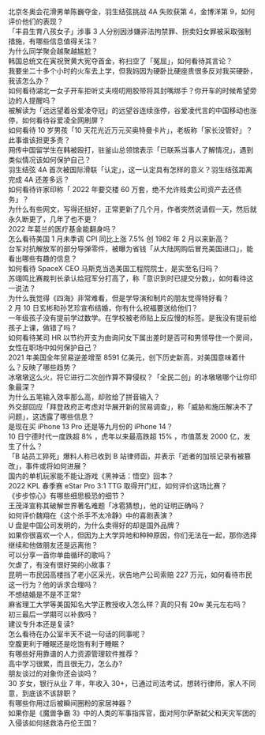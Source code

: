 北京冬奥会花滑男单陈巍夺金，羽生结弦挑战 4A 失败获第 4，金博洋第 9，如何评价他们的表现？  
「丰县生育八孩女子」涉事 3 人分别因涉嫌非法拘禁罪、拐卖妇女罪被采取强制措施，有哪些信息值得关注？  
为什么同学聚会越聚越尴尬？  
韩国总统文在寅祝贺黄大宪夺首金，称扫空了「冤屈」，如何看待其言论？  
我要坐二十多个小时的火车去上学，但我妈因为硬卧比硬座贵很多反对我买硬卧，我该怎么办？  
如何看待湖北一女子开车拒听丈夫唠叨用胶带将其封嘴绑手？你开车的时候希望旁边的人提醒吗？  
被解读为「远远望着谷爱凌夺冠」的远望谷连续涨停，谷爱凌代言的中国移动也涨停，如何看待谷爱凌全网刷屏？  
如何看待 10 岁男孩「10 天花光近万元买奥特曼卡片」，老板称「家长没管好」？此事谁该担更多责？  
网传中国留学生在韩被殴打，驻釜山总领馆表示「已联系当事人了解情况」，遇到类似情况该如何保护自己？  
羽生结弦 4A 首次被国际滑联「认定」，这一认定具有怎样的意义？羽生结弦距离完成 4A 还差多远？  
如何看待许家印称「 2022 年要交楼 60 万套，绝不允许贱卖公司资产去还债务」？  
为什么有些网文，写得还挺好，正常更新了几个月，作者突然说请假一天，然后就永久断更了，几年了也不更？  
2022 年葛兰的医疗基金能翻身吗？  
怎么看待美国 1 月未季调 CPI 同比上涨 7.5% 创 1982 年 2 月以来新高？  
台军对抗解放军的部分导弹零件，被曝为省钱「从大陆网购后冒充美国进口」，能看出哪些有趣的信息？  
如何看待 SpaceX CEO 马斯克当选美国工程院院士，是实至名归吗？  
苏翊鸣比赛裁判长承认给冠军分打高了，称「意识到时已提交分数」，如何看待这一说法？  
为什么我觉得《四海》非常难看，但是学导演和制片的朋友觉得特好看？  
2 月 10 日玄彬和孙艺珍宣布结婚，你有什么祝福要送给他们？  
一年级孩子没有提前学过数学。在学校被老师贴上反应慢的标签。是我没有提前给孩子上课，做错了吗？  
如何看待某司 HR 以节约开支为由询问女下属出差时是否可和男领导住一个房间，女性在职场中如何保护自己？  
2021 年美国全年贸易逆差增至 8591 亿美元，创下历史新高，对美国意味着什么？反映了哪些趋势？  
冰墩墩这么火，将它进行二次创作算不算侵权？「全民二创」的冰墩墩哪个让你印象最深？  
为什么五笔输入效率那么高，却败给了拼音输入？  
外交部回应「拜登政府正考虑对华展开新的贸易调查」，称「威胁和施压解决不了问题」，这透露了哪些信息？  
是现在买 iPhone 13 Pro 还是等九月份的 iPhone 14？  
10 日宁德时代一度跌超 8% ，虎年以来最高跌超 15% ，市值蒸发 2000 亿，发生了什么？  
「B 站员工猝死」爆料人称已收到 B 站律师函，并表示「逝者的加班记录有被篡改」，事件或将如何进展？  
国内的单机玩家能不能让游戏《黑神话：悟空》回本？  
2022 KPL 春季赛 eStar Pro 3:1 TTG 取得开门红，如何评价这场比赛？  
《步步惊心》有哪些细思极恐的细节？  
王茂泽宣称其破解世界著名难题「冰雹猜想」，他的证明正确吗？  
如何评价魏翔在《这个杀手不太冷静》中的喜剧表演？  
U 盘是中国公司发明的，为什么卖得好的却是国外品牌？  
如果你很喜欢一个人，但因为上大学异地和种种原因，你们无法在一起，那你选择继续和他做朋友还是远离他？  
可以分享一首你单曲循环的歌吗？  
欠虐了，有没有很好哭的小故事？  
昆明一市民因高楼挡了老小区采光，状告地产公司索赔 227 万元，如何看待市民这一行为？他的诉求合理吗？  
不想结婚是不是不正常?  
麻省理工大学等美国知名大学正教授收入怎么样？真的只有 20w 美元左右吗？  
初三最后一学期可以补救吗？  
建议专升本还是复读?  
怎么看待在办公室半天不说一句话的同事呢？  
空腹更利于睡眠还是吃饱有利于睡眠？  
有哪些好用靠谱的人力资源管理软件推荐？  
高中学习很累，而且很无力，怎么办?  
朋友谈过的对象你还会谈吗？  
30 岁女，银行从业 7 年，年收入 30+，已通过司法考试，想转行律师，家人不同意，到底该不该辞职？  
有哪些你用过后被瞬间圈粉的家居神器？  
如果你是《魔兽争霸 3》中的人类的军事指挥官，面对阿尔萨斯弑父和天灾军团的入侵该如何拯救洛丹伦王国？  
